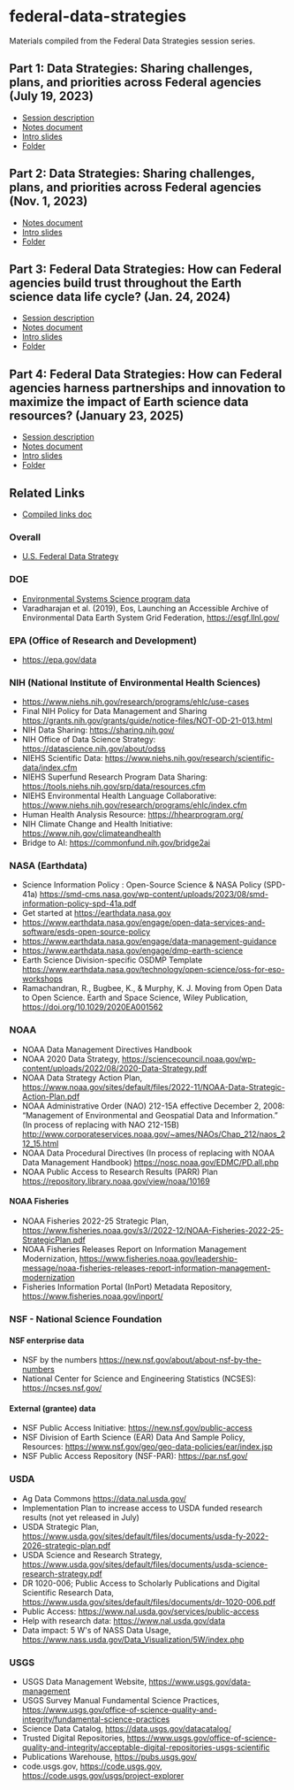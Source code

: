 # federal-data-strategies
Materials compiled from the Federal Data Strategies session series.



## Part 1: Data Strategies: Sharing challenges, plans, and priorities across Federal agencies (July 19, 2023)

- [Session description](https://2023julyesipmeeting.sched.com/event/1Nocm)
- [Notes document](https://docs.google.com/document/d/1f9tFq08-Srwh5aL7KQCD0wYXyQGIcFzBUm6l2_gVT2o/edit?tab=t.0)
- [Intro slides](https://docs.google.com/presentation/d/1OGDaQo37zdoqIAb7a-KxJANjfnVQnBcBfO1T2UCngY0/edit#slide=id.p)
- [Folder](https://drive.google.com/drive/folders/1XfqQ0XVUfxZNA--2XorXxu5-H0lK0z-c)

## Part 2: Data Strategies: Sharing challenges, plans, and priorities across Federal agencies  (Nov. 1, 2023)

- [Notes document](https://docs.google.com/document/d/1rMePihjY7AeceuWhCzxbA42D8581ATtTs9U_6FRnp2Q/edit?tab=t.0)
- [Intro slides](https://docs.google.com/presentation/d/109bIKl3O1lLQwhkuvYoajbWBfzZAa3qgZN5I3JPwlcU/edit#slide=id.p)
- [Folder](https://drive.google.com/drive/u/0/folders/1hJi4Y7E6psETHgprVAlnsUsc9wrrabma)


## Part 3: Federal Data Strategies: How can Federal agencies build trust throughout the Earth science data life cycle? (Jan. 24, 2024)
- [Session description](https://2024januaryesipmeeting.sched.com/event/1XYTE)
- [Notes document](https://docs.google.com/document/d/1NRYkHtt4ObRPuyGbuAtpYz8LRSLpsRTUNsesWE4LNIM/edit?tab=t.0)
- [Intro slides](https://docs.google.com/presentation/d/1T6p4OwqxYfCAvxIioXef2J7a9F5RQUibtJHh6YZ-aTk/edit#slide=id.p)
- [Folder](https://drive.google.com/drive/folders/1YztxV4SIynlBC_sYC1JIuTF-H7wjYE03)

## Part 4: Federal Data Strategies: How can Federal agencies harness partnerships and innovation to maximize the impact of Earth science data resources? (January 23, 2025)
- [Session description](https://2025januaryesipmeeting.sched.com/event/1sna1/federal-data-strategies-how-can-federal-agencies-harness-partnerships-and-innovation-to-maximize-the-impact-of-earth-science-data-resources)
- [Notes document](https://docs.google.com/document/d/17yOL1pLMFeOS2Vp2ZoBp23q-3i7MzdH9REhgScyx9hQ/edit?usp=sharing)
- [Intro slides](https://docs.google.com/presentation/d/18rSbM6znhRZCgUpVM_2SAIvUljpCf4lY/edit?usp=sharing&ouid=103862359737837642914&rtpof=true&sd=true)
- [Folder](https://drive.google.com/drive/folders/1IGm5OouneYP_ZYdf_oE-leBztROwqo9E?usp=drive_link) 



## Related Links
- [Compiled links doc](https://docs.google.com/document/d/1EaslJx4XR7JxIh8mLW-Fa0nYcdt4axqM69v1uOcDyG0/edit?tab=t.0#heading=h.bv0clk9ygtqh)

### Overall
- [U.S. Federal Data Strategy](https://strategy.data.gov/) 

### DOE
- [Environmental Systems Science program data](http://data.ess-dive.lbl.gov)
- Varadharajan et al. (2019), Eos, Launching an Accessible Archive of Environmental Data
Earth System Grid Federation, https://esgf.llnl.gov/ 


### EPA (Office of Research and Development)
- https://epa.gov/data 


### NIH (National Institute of Environmental Health Sciences)

- https://www.niehs.nih.gov/research/programs/ehlc/use-cases
- Final NIH Policy for Data Management and Sharing https://grants.nih.gov/grants/guide/notice-files/NOT-OD-21-013.html 
- NIH Data Sharing:  https://sharing.nih.gov/ 
- NIH Office of Data Science Strategy:  https://datascience.nih.gov/about/odss 
- NIEHS Scientific Data: https://www.niehs.nih.gov/research/scientific-data/index.cfm 
- NIEHS Superfund Research Program Data Sharing:  https://tools.niehs.nih.gov/srp/data/resources.cfm 
- NIEHS Environmental Health Language Collaborative: https://www.niehs.nih.gov/research/programs/ehlc/index.cfm    
- Human Health Analysis Resource: https://hhearprogram.org/ 
- NIH Climate Change and Health Initiative: https://www.nih.gov/climateandhealth
- Bridge to AI: https://commonfund.nih.gov/bridge2ai 



### NASA (Earthdata)
- Science Information Policy : Open-Source Science & NASA Policy (SPD-41a)
https://smd-cms.nasa.gov/wp-content/uploads/2023/08/smd-information-policy-spd-41a.pdf 
- Get started at https://earthdata.nasa.gov  
- https://www.earthdata.nasa.gov/engage/open-data-services-and-software/esds-open-source-policy 
- https://www.earthdata.nasa.gov/engage/data-management-guidance  
- https://www.earthdata.nasa.gov/engage/dmp-earth-science  
- Earth Science Division-specific OSDMP Template
https://www.earthdata.nasa.gov/technology/open-science/oss-for-eso-workshops 
- Ramachandran, R., Bugbee, K., & Murphy, K. J. Moving from Open Data to Open Science. Earth and Space Science, Wiley Publication, https://doi.org/10.1029/2020EA001562 



### NOAA
- NOAA Data Management Directives Handbook 
- NOAA 2020 Data Strategy, https://sciencecouncil.noaa.gov/wp-content/uploads/2022/08/2020-Data-Strategy.pdf 
- NOAA Data Strategy Action Plan, https://www.noaa.gov/sites/default/files/2022-11/NOAA-Data-Strategic-Action-Plan.pdf 
- NOAA Administrative Order (NAO) 212-15A effective December 2, 2008: “Management of Environmental and Geospatial Data and Information.” (In process of replacing with NAO 212-15B) http://www.corporateservices.noaa.gov/~ames/NAOs/Chap_212/naos_212_15.html 
- NOAA Data Procedural Directives (In process of replacing with NOAA Data Management Handbook) https://nosc.noaa.gov/EDMC/PD.all.php 
- NOAA Public Access to Research Results (PARR) Plan https://repository.library.noaa.gov/view/noaa/10169 

#### NOAA Fisheries
- NOAA Fisheries 2022-25 Strategic Plan, https://www.fisheries.noaa.gov/s3//2022-12/NOAA-Fisheries-2022-25-StrategicPlan.pdf 
- NOAA Fisheries Releases Report on Information Management Modernization, https://www.fisheries.noaa.gov/leadership-message/noaa-fisheries-releases-report-information-management-modernization 
- Fisheries Information Portal (InPort) Metadata Repository, https://www.fisheries.noaa.gov/inport/ 



### NSF - National Science Foundation

####  NSF enterprise data 
- NSF by the numbers https://new.nsf.gov/about/about-nsf-by-the-numbers 
- National Center for Science and Engineering Statistics (NCSES): https://ncses.nsf.gov/ 

#### External (grantee) data
- NSF Public Access Initiative: https://new.nsf.gov/public-access 
- NSF Division of Earth Science (EAR) Data And Sample Policy, Resources: https://www.nsf.gov/geo/geo-data-policies/ear/index.jsp 
- NSF Public Access Repository (NSF-PAR): https://par.nsf.gov/ 

### USDA
- Ag Data Commons https://data.nal.usda.gov/ 
- Implementation Plan to increase access to USDA funded research results (not yet released in July)
- USDA Strategic Plan, https://www.usda.gov/sites/default/files/documents/usda-fy-2022-2026-strategic-plan.pdf 
- USDA Science and Research Strategy, https://www.usda.gov/sites/default/files/documents/usda-science-research-strategy.pdf 
- DR 1020-006; Public Access to Scholarly Publications and Digital Scientific Research Data, https://www.usda.gov/sites/default/files/documents/dr-1020-006.pdf 
- Public Access: https://www.nal.usda.gov/services/public-access 
- Help with research data: https://www.nal.usda.gov/data 
- Data impact: 5 W's of NASS Data Usage, https://www.nass.usda.gov/Data_Visualization/5W/index.php 


### USGS
- USGS Data Management Website, https://www.usgs.gov/data-management 
- USGS Survey Manual Fundamental Science Practices, https://www.usgs.gov/office-of-science-quality-and-integrity/fundamental-science-practices 
- Science Data Catalog, https://data.usgs.gov/datacatalog/ 
- Trusted Digital Repositories, https://www.usgs.gov/office-of-science-quality-and-integrity/acceptable-digital-repositories-usgs-scientific 
- Publications Warehouse, https://pubs.usgs.gov/ 
- code.usgs.gov, https://code.usgs.gov, https://code.usgs.gov/usgs/project-explorer 

